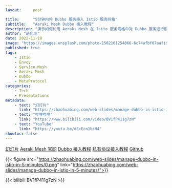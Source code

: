 ```yaml
---
layout:     post

title:      "5分钟内将 Dubbo 服务接入 Istio 服务网格"
subtitle:   "Aeraki Mesh Dubbo 接入教程"
description: "演示如何利用 Aeraki Mesh 在 Isito 服务网格中对 Dubbo 服务进行服务治理：七层负载均衡、动态路由、本地/全局限流、零代码侵入调用跟踪、查看调用指标等。"
author: "赵化冰"
date: 2022-11-18
image: "https://images.unsplash.com/photo-1502161254066-6c74afbf07aa?ixlib=rb-4.0.3&ixid=MnwxMjA3fDB8MHxwaG90by1wYWdlfHx8fGVufDB8fHx8&auto=format&fit=crop&w=2671&q=80"
published: true
tags:
    - Istio
    - Envoy
    - Service Mesh
    - Aeraki Mesh
    - Dubbo
    - MetaProtocol
categories: 
    - Tech
    - Presentations
metadata:
    - text: "幻灯片"
      link: "https://zhaohuabing.com/web-slides/manage-dubbo-in-istio-in-5-minutes/"
    - text: "哔哩哔哩"
      link: "https://www.bilibili.com/video/BV1fP411g7zN"
    - text: "YouTube"
      link: "https://youtu.be/dScEcn1bsH4"
showtoc: false
---
```

[幻灯片](https://zhaohuabing.com/web-slides/manage-dubbo-in-istio-in-5-minutes/)
[Aeraki Mesh 官网](https://aeraki.net)
[Dubbo 接入教程](https://zhaohuabing.com/zh/docs/v1.x/tutorials/dubbo)
[私有协议接入教程](https://www.aeraki.net/zh/docs/v1.x/tutorials/implement-a-custom-protocol)
[Github](https://github.com/aeraki-mesh)

{{< figure src="https://zhaohuabing.com/web-slides/manage-dubbo-in-istio-in-5-minutes/0.png" link="https://zhaohuabing.com/web-slides/manage-dubbo-in-istio-in-5-minutes/">}}

{{< bilibili BV1fP411g7zN >}}










